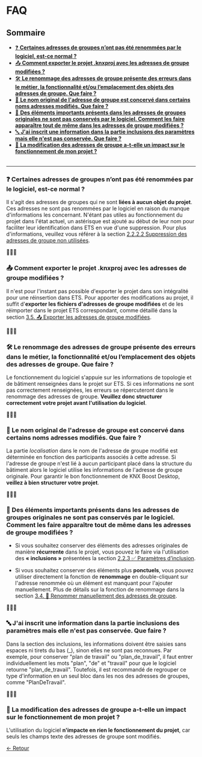 # FAQ
## Sommaire

- [❓ **Certaines adresses de groupes n’ont pas été renommées par le logiciel, est-ce normal ?**](#q1)
- [📤 **Comment exporter le projet .knxproj avec les adresses de groupe modifiées ?**](#q2)
- [🛠️  **Le renommage des adresses de groupe présente des erreurs dans le métier, la fonctionnalité et/ou l’emplacement des objets des adresses de groupe. Que faire ?**](#q3)
- [🔗 **Le nom original de l'adresse de groupe est concervé dans certains noms adresses modifiés. Que faire ?**](#q4)
- [📝 **Des éléments importants présents dans les adresses de groupes originales ne sont pas conservés par le logiciel. Comment les faire apparaître tout de même dans les adresses de groupe modifiées ?**](#q5)
- [🔤 **J'ai inscrit une information dans la partie inclusions des paramètres mais elle n'est pas conservée. Que faire ?**](#q6)
- [🔧 **La modification des adresses de groupe a-t-elle un impact sur le fonctionnement de mon projet ?**](#q7)
<br><br>
---

### <a id="q1"></a> ❓ Certaines adresses de groupes n’ont pas été renommées par le logiciel, est-ce normal ? 
Il s'agit des adresses de groupes qui ne sont **liées à aucun objet du projet**. Ces adresses ne sont pas renommées par le logiciel en raison du manque d'informations les concernant. N'étant pas utiles au fonctionnement du projet dans l'état actuel,
un astérisque est ajouté au début de leur nom pour faciliter leur identification dans ETS en vue d'une suppression. Pour plus d'informations, veuillez vous référer à la section
[2.2.2.2	Suppression des adresses de groupe non utilisées](../ApplicationOverview/menuparametres.md#suppression-des-adresses-de-groupe-non-utilisees).

🔹🔹🔹

### <a id="q2"></a> 📤 Comment exporter le projet .knxproj avec les adresses de groupe modifiées ? 
Il n'est pour l'instant pas possible d'exporter le projet dans son intégralité pour une réinsertion dans ETS. 
Pour apporter des modifications au projet, il suffit d'**exporter les fichiers d'adresses de groupe modifiées** et de les réimporter dans le projet ETS correspondant, 
comme détaillé dans la section [3.5. 📤 Exporter les adresses de groupe modifiées](../UtilisationApplication/exporter-adresses-de-groupe-modifiees.md).

🔹🔹🔹


### <a id="q3"></a>🛠️  Le renommage des adresses de groupe présente des erreurs dans le métier, la fonctionnalité et/ou l’emplacement des objets des adresses de groupe. Que faire ? 
Le fonctionnement du logiciel s'appuie sur les informations de topologie et de bâtiment renseignées dans le projet sur ETS. Si ces informations ne sont pas correctement renseignées, les erreurs se répercuteront dans le renommage des adresses de groupe. **Veuillez donc structurer correctement votre projet avant l'utilisation du logiciel**.

🔹🔹🔹

### <a id="q4"></a>🔗 Le nom original de l'adresse de groupe est concervé dans certains noms adresses modifiés. Que faire ?
La partie *localisation* dans le nom de l'adresse de groupe modifié est déterminée en fonction des participants associés à cette adresse. Si l'adresse de groupe n'est lié à aucun participant placé dans la structure du bâtiment alors le logiciel utilise les informations de l'adresse de groupe originale. Pour garantir le bon fonctionnement de KNX Boost Desktop, **veillez à bien structurer votre projet**.

🔹🔹🔹

### <a id="q5"></a>📝 Des éléments importants présents dans les adresses de groupes originales ne sont pas conservés par le logiciel. Comment les faire apparaître tout de même dans les adresses de groupe modifiées ?
* Si vous souhaitez conserver des éléments des adresses originales de manière **récurrente** dans le projet, vous pouvez le faire via l'utilisation des **« inclusions »** présentées la section [2.2.3 ✅ Paramètres d’inclusion](../ApplicationOverview/menuparametres.md#paramètres-dinclusion).

* Si vous souhaitez conserver des éléments plus **ponctuels**, vous pouvez utiliser directement la fonction de **renommage** en double-cliquant sur l'adresse renommée où un élément est manquant pour l'ajouter manuellement. Plus de détails sur la fonction de renommage dans la section  [3.4. 📝 Renommer manuellement des adresses de groupe](../UtilisationApplication/renommer-manuellement-des-adresses-de-groupe.md).

🔹🔹🔹

### <a id="q6"></a>🔤 J'ai inscrit une information dans la partie inclusions des paramètres mais elle n'est pas conservée. Que faire ?

Dans la section des inclusions, les informations doivent être saisies sans espaces ni tirets du bas (_), sinon elles ne sont pas reconnues. Par exemple, pour conserver "plan de travail" ou "plan_de_travail", il faut entrer individuellement les mots "plan", "de" et "travail" pour que le logiciel retourne "plan_de_travail". Toutefois, il est recommandé de regrouper ce type d'information en un seul bloc dans les nos des adresses de groupes, comme "PlanDeTravail".

🔹🔹🔹

### <a id="q7"></a>🔧 La modification des adresses de groupe a-t-elle un impact sur le fonctionnement de mon projet ? 
L'utilisation du logiciel **n'impacte en rien le fonctionnement du projet**, car seuls les champs texte des adresses de groupe sont modifiés.

[← Retour](../README.md)
